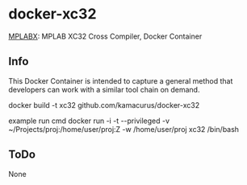docker-xc32
=============

[MPLABX](https://www.microchip.com/mplab/compilers): MPLAB XC32 Cross Compiler, Docker Container

Info
----

This Docker Container is intended to capture a general method that developers can work with a similar
tool chain on demand.

docker build -t xc32 github.com/kamacurus/docker-xc32

example run cmd
docker run -i -t --privileged -v ~/Projects/proj:/home/user/proj:Z -w /home/user/proj xc32 /bin/bash

ToDo
----
None
